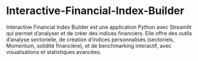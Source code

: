 # Interactive-Financial-Index-Builder
Interactive Financial Index Builder est une application Python avec Streamlit qui permet d’analyser et de créer des indices financiers. Elle offre des outils d’analyse sectorielle, de création d’indices personnalisés (sectoriels, Momentum, solidité financière), et de benchmarking interactif, avec visualisations et statistiques avancées.
